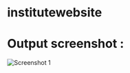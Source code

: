 # institutewebsite
# Output screenshot :
![Screenshot 1](https://github.com/vijayab0311/Online-Educational-Website/assets/116110936/2425922c-80e2-4df1-b093-42f44ec8e20e)

